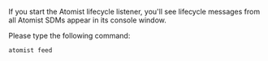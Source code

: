
If you start the Atomist lifecycle listener, you'll
see lifecycle messages from all Atomist SDMs appear in its
console window.

Please type the following command:

```bash
atomist feed
```